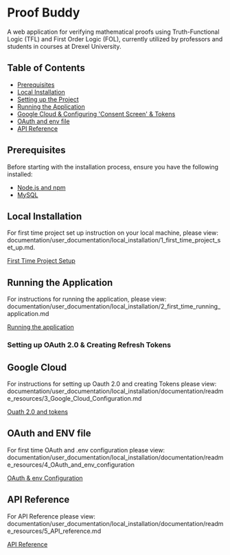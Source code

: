# Proof Buddy
A web application for verifying mathematical proofs using Truth-Functional Logic (TFL) and First Order Logic (FOL), currently utilized by professors and students in courses at Drexel University.

## Table of Contents
- [Prerequisites](#prerequisites)
- [Local Installation](#Local-Installation)
- [Setting up the Project](#setting-up-the-project)
- [Running the Application](#running-the-application)
- [Google Cloud & Configuring 'Consent Screen' & Tokens](#Google-Cloud)
- [OAuth and env file](#OAuth-and-ENV-file)
- [API Reference](#api-reference)

## Prerequisites



Before starting with the installation process, ensure you have the following installed:

- [Node.js and npm](https://nodejs.org/en/download/)
- [MySQL](https://dev.mysql.com/downloads/installer/)


## Local Installation

For first time project set up instruction on your local machine, please view: documentation/user_documentation/local_installation/1_first_time_project_set_up.md. 

[First Time Project Setup](documentation/user_documentation/local_installation/1_first_time_project_set_up.md)


## Running the Application

For instructions for running the application, please view: documentation/user_documentation/local_installation/2_first_time_running_application.md

[Running the application](documentation/user_documentation/local_installation/2_first_time_running_application.md)

### Setting up OAuth 2.0 & Creating Refresh Tokens

## Google Cloud

For instructions for setting up Oauth 2.0 and creating Tokens please view: documentation/user_documentation/local_installation/documentation/readme_resources/3_Google_Cloud_Configuration.md

[Ouath 2.0 and tokens](documentation/user_documentation/local_installation/documentation/readme_resources/3_Google_Cloud_Configuration.md)



## OAuth and ENV file

For first time OAuth and .env configuration please view: documentation/user_documentation/local_installation/documentation/readme_resources/4_OAuth_and_env_configuration

[OAuth & env Configuration](documentation/user_documentation/local_installation/documentation/readme_resources/4_OAuth_and_env_configuration.md)

## API Reference

For API Reference please view: documentation/user_documentation/local_installation/documentation/readme_resources/5_API_reference.md


[API Reference](documentation/user_documentation/local_installation/documentation/readme_resources/5_API_reference.md)
